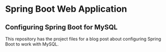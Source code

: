 # Spring Boot Web Application
## Configuring Spring Boot for MySQL
This repository has the project files for a blog post about configuring Spring Boot to work with MySQL.